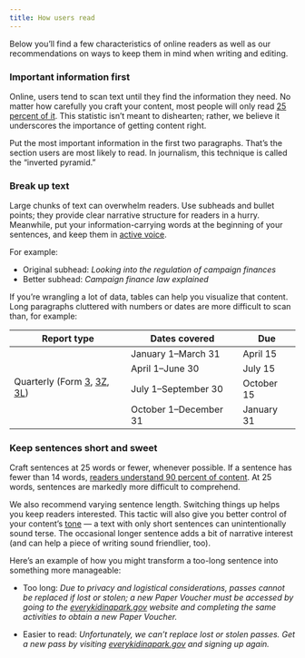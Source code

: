 ```yaml
---
title: How users read
---
```


Below you’ll find a few characteristics of online readers as well as our recommendations on ways to keep them in mind when writing and editing.

### Important information first

Online, users tend to scan text until they find the information they need. No matter how carefully you craft your content, most people will only read [25 percent of it](https://www.nngroup.com/articles/website-reading/). This statistic isn’t meant to dishearten; rather, we believe it underscores the importance of getting content right.

Put the most important information in the first two paragraphs. That’s the section users are most likely to read. In journalism, this technique is called the “inverted pyramid.”

### Break up text

Large chunks of text can overwhelm readers. Use subheads and bullet points; they provide clear narrative structure for readers in a hurry. Meanwhile, put your information-carrying words at the beginning of your sentences, and keep them in [active voice](https://pages.18f.gov/content-guide/active-voice/).

For example:

- Original subhead: *Looking into the regulation of campaign finances*
- Better subhead: *Campaign finance law explained*

If you’re wrangling a lot of data, tables can help you visualize that content. Long paragraphs cluttered with numbers or dates are more difficult to scan than, for example:

<table>
    <thead>
        <tr>
            <th>Report type</th>
            <th>Dates covered</th>
            <th>Due</th>
        </tr>
    </thead>
    <tbody>
        <tr>
            <td rowspan="5">Quarterly (Form <a href="http://www.fec.gov/pdf/forms/fecfrm3i.pdf">3</a>, <a href="http://www.fec.gov/pdf/forms/fecfrm3i.pdf#page=19">3Z</a>, <a href="http://www.fec.gov/pdf/forms/fecfrm3li.pdf">3L</a>)</td>
        </tr>
        <tr>
            <td>January 1–March 31</td>
            <td>April 15</td>
        </tr>
        <tr>
            <td>April 1–June 30</td>
            <td>July 15</td>
        </tr>
        <tr>
            <td>July 1–September 30</td>
            <td>October 15</td>
        </tr>
        <tr>
            <td>October 1–December 31</td>
            <td>January 31</td>
        </tr>
    </tbody>
</table>

### Keep sentences short and sweet

Craft sentences at 25 words or fewer, whenever possible. If a sentence has fewer than 14 words, [readers understand 90 percent of content](http://comprehension.prsa.org/?p=217). At 25 words, sentences are markedly more difficult to comprehend.

We also recommend varying sentence length. Switching things up helps you keep readers interested. This tactic will also give you better control of your content’s [tone](https://pages.18f.gov/content-guide/voice-and-tone/) — a text with only short sentences can unintentionally sound terse. The occasional longer sentence adds a bit of narrative interest (and can help a piece of writing sound friendlier, too).

Here’s an example of how you might transform a too-long sentence into something more manageable:

- Too long: *Due to privacy and logistical considerations, passes cannot be replaced if lost or stolen; a new Paper Voucher must be accessed by going to the [everykidinapark.gov](https://everykidinapark.gov/) website and completing the same activities to obtain a new Paper Voucher.*

- Easier to read: *Unfortunately, we can’t replace lost or stolen passes. Get a new pass by visiting [everykidinapark.gov](https://everykidinapark.gov/) and signing up again.*
